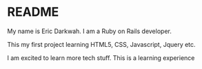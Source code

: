# README

My name is Eric Darkwah. I am a Ruby on Rails developer.

This my first project learning HTML5, CSS, Javascript, Jquery etc. 

I am excited to learn more tech stuff. This is a learning experience
